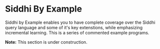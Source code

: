 
<!--copy to clipboard lib-->
<script src="../../assets/js/clipboard-2.0.0.min.js"></script>
<script src="../../assets/js/jquery-3.3.1.min.js"></script>
<script src="../../assets/js/bootstrap-3.3.7.min.js" integrity="sha384-Tc5IQib027qvyjSMfHjOMaLkfuWVxZxUPnCJA7l2mCWNIpG9mGCD8wGNIcPD7Txa" crossorigin="anonymous"></script>

<script>
   var base_url = "";
</script>
<link rel=stylesheet href="../../assets/css/example.css">
<link rel=stylesheet href="../../assets/css/example-home.css">
<h1>Siddhi By Example</h1>

<p>
Siddhi by Example enables you to have complete coverage over the Siddhi query language and some of it's key extenstions, while emphasizing incremental learning. This is a series of commented example programs.
</p>
<p><b>Note:</b> This section is under construction.</p>
<div id="example"></div>

<script>
    $.getJSON("all-sbes.json", function (all_stuff) {
        console.log("all stuff : ", all_stuff);

        var i = 0;
        var div_content;

        $.getJSON("built-sbes.json", function (important_stuff) {
            console.log("important stuff : ", important_stuff);

            $.each(all_stuff, function (key, value) {

                var category, categoryName;

                if (!(value['category'])) {
                    category = 'other';
                    categoryName = 'Other';
                } else {
                    category = (value['category'].toLowerCase()).replace(/./g, '_');
                    categoryName = (value['category']);
                }

                console.log("for each:", category, categoryName);

                var categoryElem = $('[data-category=' + category + ']');

                if (categoryElem.length <= 0) {
                    var newCategoryElem = '<div class="clearfix" data-category="' + category + '">' +
                        '<div class="col-md-12"><h3>' + categoryName + '</h3><hr></div>' +
                        '<div class="col-xs-12 col-sm-16 col-md-3 col-lg-3 cLanguageFeatures featureSet0"></div>' +
                        '<div class="col-xs-12 col-sm-16 col-md-3 col-lg-3 cLanguageFeatures featureSet1"></div>' +
                        '<div class="col-xs-12 col-sm-16 col-md-3 col-lg-3 cLanguageFeatures featureSet2"></div>' +
                        '<div class="col-xs-12 col-sm-16 col-md-3 col-lg-3 cLanguageFeatures featureSet3"></div>' +
                        '</div>';
                }

                $("#example").append(newCategoryElem);


                div_content = "";

                div_content += '<ul>';
                div_content += '<li class="cTableTitle">' + value['title'] + '</li>';

                $.each(value['samples'], function (exkey, example) {
                    var link = example['url'];

                    //Filtering out the failed SBEs
                    var is_exist = $.inArray(link, important_stuff);
                    if (is_exist == -1) {
                        return true;
                    } else {
                        div_content += '<li><a href="' + link + '">' + example['name'] + '</a></li>';
                    }
                });

                div_content += '</ul>';
                $('[data-category=' + category + '] .featureSet' + value['column']).append(div_content);
                i++;
            });

        });
    });
</script>
